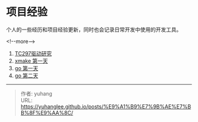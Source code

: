 # 项目经验




个人的一些经历和项目经验更新，同时也会记录日常开发中使用的开发工具。



&lt;!--more--&gt;


1. [TC297驱动研究](../driver/)
2. [xmake 第一天](../xmake-第一天/)
3. [go 第一天](../go教程-第一天/)
3. [go 第二天](../go教程-第二天/)





---

> 作者: yuhang  
> URL: https://yuhanglee.github.io/posts/%E9%A1%B9%E7%9B%AE%E7%BB%8F%E9%AA%8C/  

